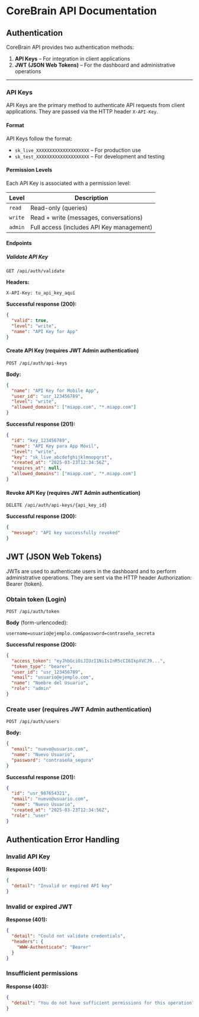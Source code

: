 # CoreBrain API Documentation

## Authentication

CoreBrain API provides two authentication methods:

1. **API Keys** – For integration in client applications  
2. **JWT (JSON Web Tokens)** – For the dashboard and administrative operations

---

### API Keys

API Keys are the primary method to authenticate API requests from client applications. They are passed via the HTTP header `X-API-Key`.

#### Format

API Keys follow the format:

- `sk_live_XXXXXXXXXXXXXXXXXXXX` – For production use  
- `sk_test_XXXXXXXXXXXXXXXXXXXX` – For development and testing

#### Permission Levels

Each API Key is associated with a permission level:

| Level   | Description                                       |
|---------|---------------------------------------------------|
| `read`  | Read-only (queries)                               |
| `write` | Read + write (messages, conversations)            |
| `admin` | Full access (includes API Key management)         |

#### Endpoints

##### Validate API Key

  ```
  GET /api/auth/validate
  ```

  **Headers:**
  ```
  X-API-Key: tu_api_key_aquí
  ```

  **Successful response (200):**
  ```json
  {
    "valid": true,
    "level": "write",
    "name": "API Key for App"
  }
  ```

  #### Create API Key (requires JWT Admin authentication)

  ```
  POST /api/auth/api-keys
  ```

  **Body:**
  ```json
  {
    "name": "API Key for Mobile App",
    "user_id": "usr_123456789",
    "level": "write",
    "allowed_domains": ["miapp.com", "*.miapp.com"]
  }
  ```

  **Successful response (201):**
  ```json
  {
    "id": "key_123456789",
    "name": "API Key para App Móvil",
    "level": "write",
    "key": "sk_live_abcdefghijklmnopqrst",
    "created_at": "2025-03-23T12:34:56Z",
    "expires_at": null,
    "allowed_domains": ["miapp.com", "*.miapp.com"]
  }
  ```

  #### Revoke API Key (requires JWT Admin authentication)

  ```
  DELETE /api/auth/api-keys/{api_key_id}
  ```

  **Successful response (200):**
  ```json
  {
    "message": "API key successfully revoked"
  }
  ```

  ## JWT (JSON Web Tokens)

 JWTs are used to authenticate users in the dashboard and to perform administrative operations. They are sent via the HTTP header Authorization: Bearer {token}.

  ### Obtain token (Login)

  ```
  POST /api/auth/token
  ```

  **Body** (form-urlencoded):
  ```
  username=usuario@ejemplo.com&password=contraseña_secreta
  ```

  **Successful response (200):**
  ```json
  {
    "access_token": "eyJhbGciOiJIUzI1NiIsInR5cCI6IkpXVCJ9...",
    "token_type": "bearer",
    "user_id": "usr_123456789",
    "email": "usuario@ejemplo.com",
    "name": "Nombre del Usuario",
    "role": "admin"
  }
  ```

  ### Create user (requires JWT Admin authentication)

  ```
  POST /api/auth/users
  ```

  **Body:**
  ```json
  {
    "email": "nuevo@usuario.com",
    "name": "Nuevo Usuario",
    "password": "contraseña_segura"
  }
  ```

  **Successful response (201):**
  ```json
  {
    "id": "usr_987654321",
    "email": "nuevo@usuario.com",
    "name": "Nuevo Usuario",
    "created_at": "2025-03-23T12:34:56Z",
    "role": "user"
  }
  ```

  ## Authentication Error Handling

  ### Invalid API Key

  **Response (401):**
  ```json
  {
    "detail": "Invalid or expired API key"
  }
  ```

  ### Invalid or expired JWT

  **Response (401):**
  ```json
  {
    "detail": "Could not validate credentials",
    "headers": {
      "WWW-Authenticate": "Bearer"
    }
  }
  ```

  ### Insufficient permissions

  **Response (403):**
  ```json
  {
    "detail": "You do not have sufficient permissions for this operation"
  }
  ```